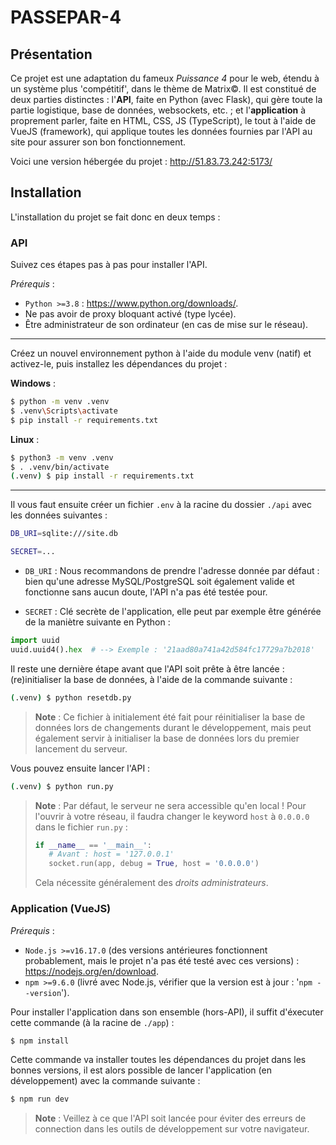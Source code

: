 # PASSEPAR-4

## Présentation

Ce projet est une adaptation du fameux *Puissance 4* pour le web, étendu à un système plus 'compétitif', dans le thème de Matrix&copy;. Il est constitué de deux parties distinctes : l'**API**, faite en Python (avec Flask), qui gère toute la partie logistique, base de données, websockets, etc. ; et l'**application** à proprement parler, faite en HTML, CSS, JS (TypeScript), le tout à l'aide de VueJS (framework), qui applique toutes les données fournies par l'API au site pour assurer son bon fonctionnement.

Voici une version hébergée du projet : http://51.83.73.242:5173/

## Installation

L'installation du projet se fait donc en deux temps :

### API

Suivez ces étapes pas à pas pour installer l'API.

*Prérequis* : 
- `Python >=3.8` : https://www.python.org/downloads/.
- Ne pas avoir de proxy bloquant activé (type lycée).
- Être administrateur de son ordinateur (en cas de mise sur le réseau).

<hr/>

Créez un nouvel environnement python à l'aide du module venv (natif) et activez-le, puis installez les dépendances du projet :

**Windows** :
```bash
$ python -m venv .venv
$ .venv\Scripts\activate
$ pip install -r requirements.txt
```

**Linux** : 
```bash
$ python3 -m venv .venv
$ . .venv/bin/activate
(.venv) $ pip install -r requirements.txt
```

<hr/>

Il vous faut ensuite créer un fichier `.env` à la racine du dossier `./api` avec les données suivantes :

```bash
DB_URI=sqlite:///site.db 

SECRET=...
```

- `DB_URI` : Nous recommandons de prendre l'adresse donnée par défaut : bien qu'une adresse MySQL/PostgreSQL soit également valide et fonctionne sans aucun doute, l'API n'a pas été testée pour.

- `SECRET` : Clé secrète de l'application, elle peut par exemple être générée de la maniètre suivante en Python :
```python
import uuid
uuid.uuid4().hex  # --> Exemple : '21aad80a741a42d584fc17729a7b2018'
```

Il reste une dernière étape avant que l'API soit prête à être lancée : (re)initialiser la base de données, à l'aide de la commande suivante : 

```bash
(.venv) $ python resetdb.py
```

> **Note** : Ce fichier à initialement été fait pour réinitialiser la base de données lors de changements durant le développement, mais peut également servir à initialiser la base de données lors du premier lancement du serveur.

Vous pouvez ensuite lancer l'API : 
```bash
(.venv) $ python run.py
```

> **Note** : Par défaut, le serveur ne sera accessible qu'en local ! Pour l'ouvrir à votre réseau, il faudra changer le keyword `host` à `0.0.0.0` dans le fichier `run.py` :
> ```python
> if __name__ == '__main__':
>    # Avant : host = '127.0.0.1'
>    socket.run(app, debug = True, host = '0.0.0.0') 
> ```
> Cela nécessite généralement des *droits administrateurs*.

### Application (VueJS)

*Prérequis* :
- `Node.js >=v16.17.0` (des versions antérieures fonctionnent probablement, mais le projet n'a pas été testé avec ces versions) : https://nodejs.org/en/download.
- `npm >=9.6.0` (livré avec Node.js, vérifier que la version est à jour : '`npm --version`').

Pour installer l'application dans son ensemble (hors-API), il suffit d'éxecuter cette commande (à la racine de `./app`) :
```bash
$ npm install 
```
Cette commande va installer toutes les dépendances du projet dans les bonnes versions, il est alors possible de lancer l'application (en développement) avec la commande suivante :
```bash
$ npm run dev
```
> **Note** : Veillez à ce que l'API soit lancée pour éviter des erreurs de connection dans les outils de développement sur votre navigateur.